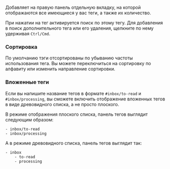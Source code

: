 Добавляет на правую панель отдельную вкладку, на которой отображаются все имеющиеся у вас теги, а также их количество.

При нажатии на тег активируется поиск по этому тегу. Для добавления в поиск дополнительного тега или его удаления, щелкните по нему удерживая `Ctrl/Cmd`.

### Сортировка

По умолчанию тэги отсортированы по убыванию частоты использования тега. Вы можете переключиться на сортировку по алфавиту или изменить направление сортировки.

### Вложенные теги

Если вы напишите название тегов в формате `#inbox/to-read` и `#inbox/processing`, вы сможете включить отображение вложенных тегов в виде древовидного списка, а не просто плоского. 

В режиме отображения плоского списка, панель тегов выглядит следующим образом:

```
- inbox/to-read
- inbox/processing
```

А в режиме древовидного списка, панель тегов выглядит так:

```
- inbox
	- to-read
	- processing
```


